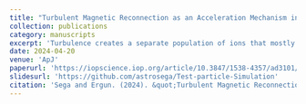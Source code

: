 ```yaml
---
title: "Turbulent Magnetic Reconnection as an Acceleration Mechanism in Earth’s Magnetotail"
collection: publications
category: manuscripts
excerpt: 'Turbulence creates a separate population of ions that mostly exits in the dawn direction of the magnetotail and forms a high-energy power-law tail in the ion flux-energy distribution.'
date: 2024-04-20
venue: 'ApJ'
paperurl: 'https://iopscience.iop.org/article/10.3847/1538-4357/ad3101/pdf'
slidesurl: 'https://github.com/astrosega/Test-particle-Simulation'
citation: 'Sega and Ergun. (2024). &quot;Turbulent Magnetic Reconnection as an Acceleration Mechanism in Earth’s Magnetotail.&quot; <i>ApJ</i>. 965(129).'
---
```

